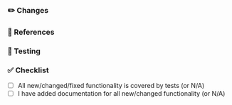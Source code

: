 <!--
⚠️ Please do not report security vulnerabilities here. The Responsible Disclosure Program details the procedure for disclosing security issues: https://auth0.com/responsible-disclosure-policy
ℹ️ For general support or usage questions, use the Auth0 Community forums or raise a support ticket.

Please read through the template below and answer all relevant sections. Your additional work here is greatly appreciated and will help us respond as quickly as possible.

By submitting a Pull Request to this repository, you agree to the terms within the Auth0 Code of Conduct: https://github.com/auth0/open-source-template/blob/master/CODE-OF-CONDUCT.md.
-->

### ✏️ Changes

<!-- 
Please describe both what is changing and why this is important. Include:

- Types and methods added, deleted, deprecated, or changed
- A summary of usage if this is a new feature or a change to a public API
-->

### 📎 References

<!-- 
Please include relevant links supporting this change such as:

- GitHub issue/PR number addressed or fixed
- Auth0 Community post
- StackOverflow answer
- Related pull requests/issues from other repositories

If there are no references, simply delete this section.
-->

### 🎯 Testing

<!-- 
Describe how this can be tested by reviewers. Be specific about anything not tested and why. Tests must be added for all new functionality. Existing tests must be updated for all changed/fixed functionality, where applicable. All tests must complete without errors.

Please include any manual steps for testing end-to-end, or for testing functionality not covered by unit tests.
-->

### ✅ Checklist

<!-- 
⚠️ These are all required. Pull Requests with an incomplete or missing checklist will be unceremoniously closed.
-->

- [ ] All new/changed/fixed functionality is covered by tests (or N/A)
- [ ] I have added documentation for all new/changed functionality (or N/A)
